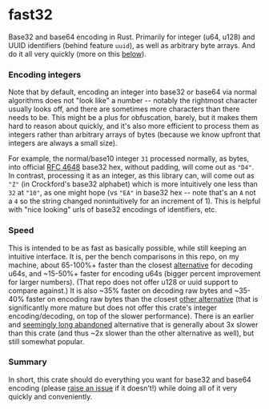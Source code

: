 # fast32

Base32 and base64 encoding in Rust. Primarily for integer (u64, u128) and UUID identifiers (behind feature `uuid`), as well as arbitrary byte arrays. And do it all very quickly (more on this [below](#speed)).

### Encoding integers

Note that by default, encoding an integer into base32 or base64 via normal algorithms does not "look like" a number -- notably the rightmost character usually looks off, and there are sometimes more characters than there needs to be. This might be a plus for obfuscation, barely, but it makes them hard to reason about quickly, and it's also more efficient to process them as integers rather than arbitrary arrays of bytes (because we know upfront that integers are always a small size).

For example, the normal/base10 integer `31` processed normally, as bytes, into official [RFC 4648](https://datatracker.ietf.org/doc/html/rfc4648) base32 hex, without padding, will come out as `"D4"`. In contrast, processing it as an integer, as this library can, will come out as `"Z"` (in Crockford's base32 alphabet) which is more intuitively one less than `32` at `"10"`, as one might hope (vs `"EA"` in base32 hex -- note that's an `A` not a `4` so the string changed nonintuitively for an increment of 1). This is helpful with "nice looking" urls of base32 encodings of identifiers, etc.

### Speed

This is intended to be as fast as basically possible, while still keeping an intuitive interface. It is, per the bench comparisons in this repo, on my machine, about 65-100%+ faster than the closest [alternative](https://github.com/archer884/crockford) for decoding u64s, and ~15-50%+ faster for encoding u64s (bigger percent improvement for larger numbers). (That repo does not offer u128 or uuid support to compare against.) It is also ~35% faster on decoding raw bytes and ~35-40% faster on encoding raw bytes than the closest [other alternative](https://github.com/ia0/data-encoding) (that is significantly more mature but does not offer this crate's integer encoding/decoding, on top of the slower performance). There is an earlier and [seemingly long abandoned](https://github.com/andreasots/base32) alternative that is generally about 3x slower than this crate (and thus ~2x slower than the other alternative as well), but still somewhat popular.

### Summary

In short, this crate should do everything you want for base32 and base64 encoding (please [raise an issue](https://github.com/rogusdev/fast32/issues) if it doesn't!) while doing all of it very quickly and conveniently.
